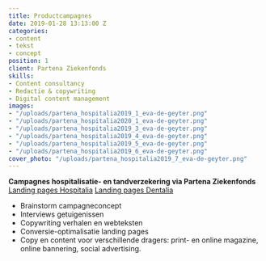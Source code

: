 ```yaml
---
title: Productcampagnes
date: 2019-01-28 13:13:00 Z
categories:
- content
- tekst
- concept
position: 1
client: Partena Ziekenfonds
skills:
- Content consultancy
- Redactie & copywriting
- Digital content management
images:
- "/uploads/partena_hospitalia2019_1_eva-de-geyter.png"
- "/uploads/partena_hospitalia2020_1_eva-de-geyter.png"
- "/uploads/partena_hospitalia2019_3_eva-de-geyter.png"
- "/uploads/partena_hospitalia2019_4_eva-de-geyter.png"
- "/uploads/partena_hospitalia2019_5_eva-de-geyter.png"
- "/uploads/partena_hospitalia2019_6_eva-de-geyter.png"
cover_photo: "/uploads/partena_hospitalia2019_7_eva-de-geyter.png"
---
```


**Campagnes hospitalisatie- en tandverzekering via Partena Ziekenfonds**
[Landing pages Hospitalia](https://www.partena-ziekenfonds.be/nl/campagnes/dentalia-liesbet)
[Landing pages Dentalia](https://www.partena-ziekenfonds.be/nl/campagnes/hospitalia-medium-evi)

* Brainstorm campagneconcept
* Interviews getuigenissen
* Copywriting verhalen en webteksten
* Conversie-optimalisatie landing pages
* Copy en content voor verschillende dragers: print- en online magazine, online bannering, social advertising.